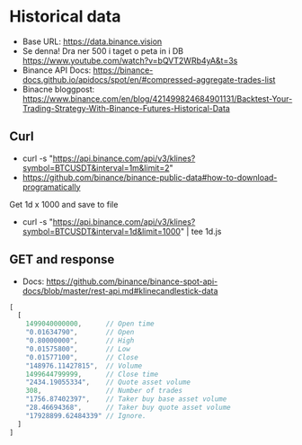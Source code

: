 # Historical data

* Base URL: <https://data.binance.vision>
* Se denna! Dra ner 500 i taget o peta in i DB <https://www.youtube.com/watch?v=bQVT2WRb4yA&t=3s>
* Binance API Docs: <https://binance-docs.github.io/apidocs/spot/en/#compressed-aggregate-trades-list>
* Binacne bloggpost: <https://www.binance.com/en/blog/421499824684901131/Backtest-Your-Trading-Strategy-With-Binance-Futures-Historical-Data>

## Curl

* curl -s "https://api.binance.com/api/v3/klines?symbol=BTCUSDT&interval=1m&limit=2"
* <https://github.com/binance/binance-public-data#how-to-download-programatically>

Get 1d x 1000 and save to file

* curl -s "https://api.binance.com/api/v3/klines?symbol=BTCUSDT&interval=1d&limit=1000" | tee 1d.js

## GET and response

* Docs: <https://github.com/binance/binance-spot-api-docs/blob/master/rest-api.md#klinecandlestick-data>

``` JavaScript
[
  [
    1499040000000,      // Open time
    "0.01634790",       // Open
    "0.80000000",       // High
    "0.01575800",       // Low
    "0.01577100",       // Close
    "148976.11427815",  // Volume
    1499644799999,      // Close time
    "2434.19055334",    // Quote asset volume
    308,                // Number of trades
    "1756.87402397",    // Taker buy base asset volume
    "28.46694368",      // Taker buy quote asset volume
    "17928899.62484339" // Ignore.
  ]
]
```


